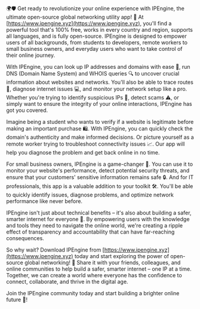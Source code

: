 🌍🛡️ Get ready to revolutionize your online experience with IPEngine, the ultimate open-source global networking utility app! 🚀 At [https://www.ipengine.xyz](https://www.ipengine.xyz), you'll find a powerful tool that's 100% free, works in every country and region, supports all languages, and is fully open-source. IPEngine is designed to empower users of all backgrounds, from students to developers, remote workers to small business owners, and everyday users who want to take control of their online journey.

With IPEngine, you can look up IP addresses and domains with ease 📡, run DNS (Domain Name System) and WHOIS queries 🔍 to uncover crucial information about websites and networks. You'll also be able to trace routes 📍, diagnose internet issues 💻, and monitor your network setup like a pro. Whether you're trying to identify suspicious IPs 👀, detect scams ⚠️, or simply want to ensure the integrity of your online interactions, IPEngine has got you covered.

Imagine being a student who wants to verify if a website is legitimate before making an important purchase 🛍️. With IPEngine, you can quickly check the domain's authenticity and make informed decisions. Or picture yourself as a remote worker trying to troubleshoot connectivity issues 📈. Our app will help you diagnose the problem and get back online in no time.

For small business owners, IPEngine is a game-changer 💸. You can use it to monitor your website's performance, detect potential security threats, and ensure that your customers' sensitive information remains safe 🔒. And for IT professionals, this app is a valuable addition to your toolkit 🛠️. You'll be able to quickly identify issues, diagnose problems, and optimize network performance like never before.

IPEngine isn't just about technical benefits – it's also about building a safer, smarter internet for everyone 🌟. By empowering users with the knowledge and tools they need to navigate the online world, we're creating a ripple effect of transparency and accountability that can have far-reaching consequences.

So why wait? Download IPEngine from [https://www.ipengine.xyz](https://www.ipengine.xyz) today and start exploring the power of open-source global networking! 🎉 Share it with your friends, colleagues, and online communities to help build a safer, smarter internet – one IP at a time. Together, we can create a world where everyone has the confidence to connect, collaborate, and thrive in the digital age.

Join the IPEngine community today and start building a brighter online future 🌈!